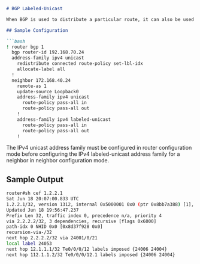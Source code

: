 ```markdown
# BGP Labeled-Unicast

When BGP is used to distribute a particular route, it can also be used to distribute a Multiprotocol Label Switching (MPLS) label which is mapped to that route. This feature enables BGP UPDATE message to include MPLS label mapping information about a particular prefix.

## Sample Configuration

```bash
! router bgp 1
  bgp router-id 192.168.70.24
  address-family ipv4 unicast
    redistribute connected route-policy set-lbl-idx
    allocate-label all
  !
  neighbor 172.168.40.24
    remote-as 1
    update-source Loopback0
    address-family ipv4 unicast
      route-policy pass-all in
      route-policy pass-all out
    !
    address-family ipv4 labeled-unicast
      route-policy pass-all in
      route-policy pass-all out
    !
```

The IPv4 unicast address family must be configured in router configuration mode before configuring the IPv4 labeled-unicast address family for a neighbor in neighbor configuration mode.

## Sample Output

```bash
router#sh cef 1.2.2.1
Sat Jun 18 20:07:00.833 UTC
1.2.2.1/32, version 1312, internal 0x5000001 0x0 (ptr 0x8bb7a388) [1], 0x0 (0x8cd0a018), 0xa08 (0x8cbccbd8)
Updated Jun 18 19:56:47.237
Prefix Len 32, traffic index 0, precedence n/a, priority 4
via 2.2.2.2/32, 3 dependencies, recursive [flags 0x6000]
path-idx 0 NHID 0x0 [0x8d37f928 0x0]
recursion-via-/32
next hop 2.2.2.2/32 via 24001/0/21
local label 24053
next hop 12.1.1.1/32 Te0/0/0/12 labels imposed {24006 24004}
next hop 112.1.1.2/32 Te0/0/0/12.1 labels imposed {24006 24004}
```
```